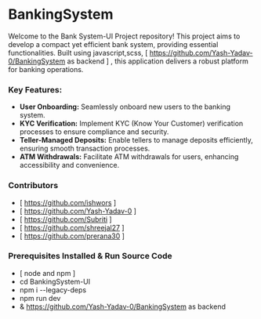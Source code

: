 # BankingSystem

Welcome to the Bank System-UI Project repository! This project aims to develop a compact yet efficient bank system, providing essential functionalities. Built using javascript,scss, [ https://github.com/Yash-Yadav-0/BankingSystem as backend ] , this application delivers a robust platform for banking operations.

### Key Features:

- **User Onboarding:** Seamlessly onboard new users to the banking system.
- **KYC Verification:** Implement KYC (Know Your Customer) verification processes to ensure compliance and security.
- **Teller-Managed Deposits:** Enable tellers to manage deposits efficiently, ensuring smooth transaction processes.
- **ATM Withdrawals:** Facilitate ATM withdrawals for users, enhancing accessibility and convenience.

### Contributors
 - [ https://github.com/ishwors ]
 - [ https://github.com/Yash-Yadav-0 ]
 - [ https://github.com/Subriti ]
 - [ https://github.com/shreejal27 ]
 - [ https://github.com/prerana30 ]

### Prerequisites Installed & Run Source Code
- [ node and npm ]
- cd BankingSystem-UI
- npm i --legacy-deps
- npm run dev
- & https://github.com/Yash-Yadav-0/BankingSystem as backend

